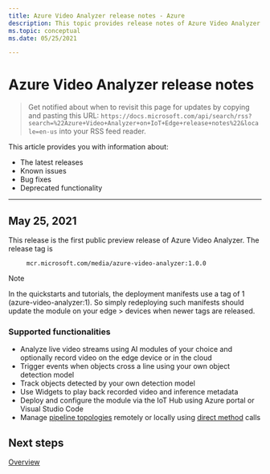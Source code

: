 ```yaml
---
title: Azure Video Analyzer release notes - Azure
description: This topic provides release notes of Azure Video Analyzer releases, improvements, bug fixes, and known issues.
ms.topic: conceptual
ms.date: 05/25/2021

---
```

# Azure Video Analyzer release notes

>Get notified about when to revisit this page for updates by copying and pasting this URL: `https://docs.microsoft.com/api/search/rss?search=%22Azure+Video+Analyzer+on+IoT+Edge+release+notes%22&locale=en-us` into your RSS feed reader.

This article provides you with information about:

* The latest releases
* Known issues
* Bug fixes
* Deprecated functionality

<hr width=100%>

## May 25, 2021

This release is the first public preview release of Azure Video Analyzer. The release tag is

```
     mcr.microsoft.com/media/azure-video-analyzer:1.0.0
```
> [!NOTE]
> In the quickstarts and tutorials, the deployment manifests use a tag of 1 (azure-video-analyzer:1). So simply redeploying such manifests should update the module on your edge > devices when newer tags are released.

### Supported functionalities

* Analyze live video streams using AI modules of your choice and optionally record video on the edge device or in the cloud
* Trigger events when objects cross a line using your own object detection model
* Track objects detected by your own detection model 
* Use Widgets to play back recorded video and inference metadata
* Deploy and configure the module via the IoT Hub using Azure portal or Visual Studio Code
* Manage [pipeline topologies](pipeline.md#pipeline-topologies) remotely or locally using [direct method](direct-methods.md) calls

## Next steps

[Overview](overview.md)
